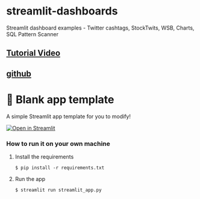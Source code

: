 # streamlit-dashboards
Streamlit dashboard examples - Twitter cashtags, StockTwits, WSB, Charts, SQL Pattern Scanner

## [Tutorial Video](https://www.youtube.com/watch?v=0ESc1bh3eIg)
## [github](https://github.com/hackingthemarkets/streamlit-dashboards)





# 🎈 Blank app template

A simple Streamlit app template for you to modify!

[![Open in Streamlit](https://static.streamlit.io/badges/streamlit_badge_black_white.svg)](https://blank-app-template.streamlit.app/)

### How to run it on your own machine

1. Install the requirements

   ```
   $ pip install -r requirements.txt
   ```

2. Run the app

   ```
   $ streamlit run streamlit_app.py
   ```

